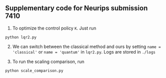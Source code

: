 ## Supplementary code for Neurips submission 7410

1. To optimize the control policy `K`. Just run 

```
python lqr2.py
```

2. We can switch between the classical method and ours by setting
`name = 'classical'` or `name = 'quantum'` in `lqr2.py`. Logs are stored in `./logs`

3. To run the scaling comparison, run 
```
python scale_comparison.py
```

    

